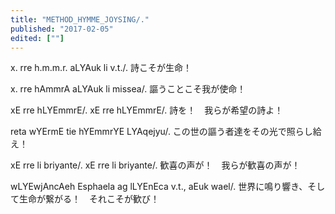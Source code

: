 ```yaml
---
title: "METHOD_HYMME_JOYSING/."
published: "2017-02-05"
edited: [""]
---
```


x. rre h.m.m.r. aLYAuk li v.t./.
詩こそが生命！

x. rre hAmmrA aLYAuk li missea/.
謳うことこそ我が使命！

xE rre hLYEmmrE/. xE rre hLYEmmrE/.
詩を！　我らが希望の詩よ！

reta wYErmE tie hYEmmrYE LYAqejyu/.
この世の謳う者達をその光で照らし給え！

xE rre li briyante/. xE rre li briyante/.
歓喜の声が！　我らが歓喜の声が！

wLYEwjAncAeh Esphaela ag lLYEnEca v.t., aEuk wael/.
世界に鳴り響き、そして生命が繋がる！　それこそが歓び！
